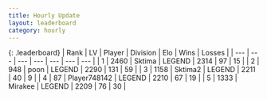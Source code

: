 ```yaml
---
title: Hourly Update
layout: leaderboard
category: hourly
---
```


{: .leaderboard}
| Rank | LV | Player | Division | Elo | Wins | Losses |
| --- | --- | --- | --- | --- | --- | --- |
| <span data-change="0">1</span> | 2460 | <span title="ID: 353063">Sktima</span> | LEGEND | <span data-change="0">2314</span> | <span data-change="0">97</span> | <span data-change="0">15</span> |
| <span data-change="0">2</span> | 948 | <span title="ID: 540690">poon</span> | LEGEND | <span data-change="3">2290</span> | <span data-change="1">131</span> | <span data-change="0">59</span> |
| <span data-change="0">3</span> | 1158 | <span title="ID: 402846">Sktima2</span> | LEGEND | <span data-change="0">2211</span> | <span data-change="0">40</span> | <span data-change="0">9</span> |
| <span data-change="0">4</span> | 87 | <span title="ID: 748142">Player748142</span> | LEGEND | <span data-change="0">2210</span> | <span data-change="0">67</span> | <span data-change="0">19</span> |
| <span data-change="0">5</span> | 1333 | <span title="ID: 416373">Mirakee</span> | LEGEND | <span data-change="0">2209</span> | <span data-change="0">76</span> | <span data-change="0">30</span> |